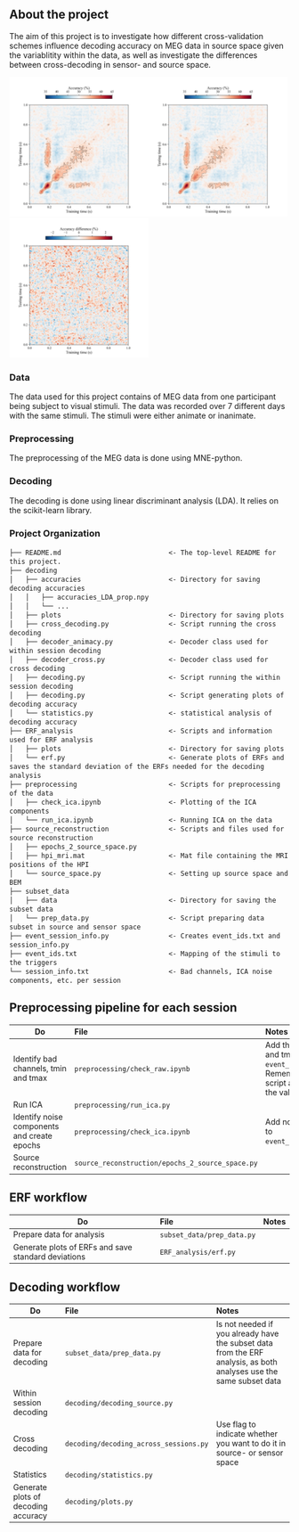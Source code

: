 
## About the project
The aim of this project is to investigate how different cross-validation schemes influence decoding accuracy on MEG data in source space given the variablitity within the data, as well as investigate the differences between cross-decoding in sensor- and source space.


<img src="./decoding/plots/average_tgm_lbo.png" width="250" height="250"><img src="./decoding/plots/average_tgm_prop.png" width="250" height="250"><img src="./decoding/plots/within_tgm_difference.png" width="250" height="250">

### Data
The data used for this project contains of MEG data from one participant being subject to visual stimuli. The data was recorded over 7 different days with the same stimuli. The stimuli were either animate or inanimate.

### Preprocessing
The preprocessing of the MEG data is done using MNE-python. 

### Decoding
The decoding is done using linear discriminant analysis (LDA). It relies on the scikit-learn library.

### Project Organization
```
├── README.md                           <- The top-level README for this project.  
├── decoding
│   ├── accuracies                      <- Directory for saving decoding accuracies
│   │   ├── accuracies_LDA_prop.npy
│   │   └── ...
│   ├── plots                           <- Directory for saving plots
│   ├── cross_decoding.py               <- Script running the cross decoding
│   ├── decoder_animacy.py              <- Decoder class used for within session decoding
│   ├── decoder_cross.py                <- Decoder class used for cross decoding
│   ├── decoding.py                     <- Script running the within session decoding
│   ├── decoding.py                     <- Script generating plots of decoding accuracy
│   └── statistics.py                   <- statistical analysis of decoding accuracy              
├── ERF_analysis                        <- Scripts and information used for ERF analysis
│   ├── plots                           <- Directory for saving plots
│   └── erf.py                          <- Generate plots of ERFs and saves the standard deviation of the ERFs needed for the decoding analysis
├── preprocessing                       <- Scripts for preprocessing of the data
│   ├── check_ica.ipynb                 <- Plotting of the ICA components
│   └── run_ica.ipynb                   <- Running ICA on the data
├── source_reconstruction               <- Scripts and files used for source reconstruction
│   ├── epochs_2_source_space.py
│   ├── hpi_mri.mat                     <- Mat file containing the MRI positions of the HPI
│   └── source_space.py                 <- Setting up source space and BEM
├── subset_data
│   ├── data                            <- Directory for saving the subset data
│   └── prep_data.py                    <- Script preparing data subset in source and sensor space
├── event_session_info.py               <- Creates event_ids.txt and session_info.py
├── event_ids.txt                       <- Mapping of the stimuli to the triggers
└── session_info.txt                    <- Bad channels, ICA noise components, etc. per session
```

## Preprocessing pipeline for each session
| Do | File | Notes |
|-----------|:------------|:--------|
Identify bad channels, tmin and tmax | ```preprocessing/check_raw.ipynb``` | Add the channels, tmin and tmax to ```event_session_info.py```. Remember to run the script after changing the values.
Run ICA | ```preprocessing/run_ica.py``` | 
Identify noise components and create epochs | ```preprocessing/check_ica.ipynb``` | Add noise components to ```event_session_info.py```
Source reconstruction | ```source_reconstruction/epochs_2_source_space.py``` | 

## ERF workflow
| Do | File | Notes |
|-----------|:------------|:--------|
Prepare data for analysis | ```subset_data/prep_data.py``` | 
Generate plots of ERFs and save standard deviations | ```ERF_analysis/erf.py``` |


## Decoding workflow
| Do | File | Notes |
|-----------|:------------|:--------|
Prepare data for decoding | ```subset_data/prep_data.py``` | Is not needed if you already have the subset data from the ERF analysis, as both analyses use the same subset data
Within session decoding | ```decoding/decoding_source.py``` |
Cross decoding | ```decoding/decoding_across_sessions.py``` | Use flag to indicate whether you want to do it in source- or sensor space
Statistics | ```decoding/statistics.py``` |
Generate plots of decoding accuracy | ```decoding/plots.py``` | 